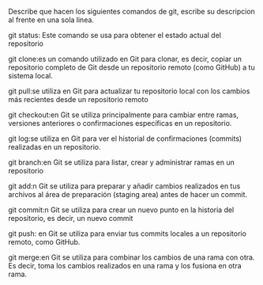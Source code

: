 Describe que hacen los siguientes comandos de git, escribe su descripcion al frente en una sola linea.

git status: Este comando se usa para obtener el estado actual del repositorio

git clone:es un comando utilizado en Git para clonar, es decir, copiar un repositorio completo de Git desde un repositorio remoto (como GitHub) a tu sistema local.

git pull:se utiliza en Git para actualizar tu repositorio local con los cambios más recientes desde un repositorio remoto

git checkout:en Git se utiliza principalmente para cambiar entre ramas, versiones anteriores o confirmaciones específicas en un repositorio.

git log:se utiliza en Git para ver el historial de confirmaciones (commits) realizadas en un repositorio.

git branch:en Git se utiliza para listar, crear y administrar ramas en un repositorio

git add:n Git se utiliza para preparar y añadir cambios realizados en tus archivos al área de preparación (staging area) antes de hacer un commit.

git commit:n Git se utiliza para crear un nuevo punto en la historia del repositorio, es decir, un nuevo commit

git push: en Git se utiliza para enviar tus commits locales a un repositorio remoto, como GitHub.

git merge:en Git se utiliza para combinar los cambios de una rama con otra. Es decir, toma los cambios realizados en una rama y los fusiona en otra rama.
